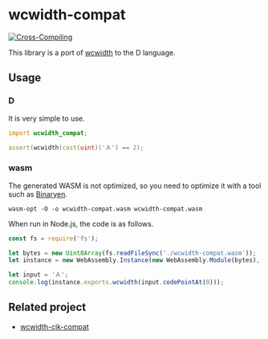 # wcwidth-compat

[![Cross-Compiling](https://github.com/dokutoku/wcwidth-compat/actions/workflows/cross-compiling.yml/badge.svg)](https://github.com/dokutoku/wcwidth-compat/actions/workflows/cross-compiling.yml)

This library is a port of [wcwidth](https://github.com/termux/wcwidth) to the D language.

## Usage

### D

It is very simple to use.

```d
import wcwidth_compat;

assert(wcwidth(cast(uint)('Ａ') == 2);
```

### wasm

The generated WASM is not optimized, so you need to optimize it with a tool such as [Binaryen](https://github.com/WebAssembly/binaryen).

```shell
wasm-opt -O -o wcwidth-compat.wasm wcwidth-compat.wasm
```

When run in Node.js, the code is as follows.

```javascript
const fs = require('fs');

let bytes = new Uint8Array(fs.readFileSync('./wcwidth-compat.wasm'));
let instance = new WebAssembly.Instance(new WebAssembly.Module(bytes), {});

let input = 'Ａ';
console.log(instance.exports.wcwidth(input.codePointAt(0)));
```

## Related project

- [wcwidth-cjk-compat](https://gitlab.com/dokutoku/wcwidth-cjk-compat)
